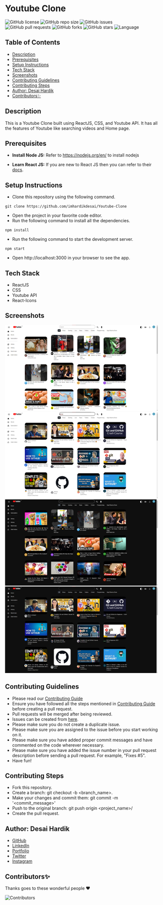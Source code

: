 # Youtube Clone

![GitHub license](https://img.shields.io/github/license/imhardikdesai/Youtube-Clone?style=flat&logo=github)
![GitHub repo size](https://img.shields.io/github/repo-size/imhardikdesai/Youtube-Clone?style=flat&logo=github)
![GitHub issues](https://img.shields.io/github/issues/imhardikdesai/Youtube-Clone?style=flat&logo=github)
![GitHub pull requests](https://img.shields.io/github/issues-pr/imhardikdesai/Youtube-Clone?style=flat&logo=github)
![GitHub forks](https://img.shields.io/github/forks/imhardikdesai/Youtube-Clone?style=flat&logo=github)
![GitHub stars](https://img.shields.io/github/stars/imhardikdesai/Youtube-Clone?style=flat&logo=github)
![Language](https://img.shields.io/github/languages/top/imhardikdesai/Youtube-Clone?style=flat&logo=github)

## Table of Contents

- [Description](#description)
- [Prerequisites](#prerequisites)
- [Setup Instructions](#setup-instructions)
- [Tech Stack](#tech-stack)
- [Screenshots](#screenshots)
- [Contributing Guidelines](#contributing-guidelines)
- [Contributing Steps](#contributing-steps)
- [Author: Desai Hardik](#author-desai-hardik)
- [Contributors✨](#contributors)

## Description

This is a Youtube Clone built using ReactJS, CSS, and Youtube API. It has all the features of Youtube like searching videos and Home page.

## Prerequisites

- **Install Node JS:** Refer to https://nodejs.org/en/ to install nodejs

- **Learn React JS:** If you are new to React JS then you can refer to their [docs](https://react.dev/).

## Setup Instructions

- Clone this repository using the following command.

```
git clone https://github.com/imhardikdesai/Youtube-Clone
```

- Open the project in your favorite code editor.
- Run the following command to install all the dependencies.

```
npm install
```

- Run the following command to start the development server.

```
npm start
```

- Open http://localhost:3000 in your browser to see the app.

## Tech Stack

- ReactJS
- CSS
- Youtube API
- React-Icons

## Screenshots

![Home Light](./screenshots/l-home.png)
![Search Light](./screenshots/l-search.png)
![Home Dark](./screenshots/d-home.png)
![Search Dark](./screenshots/d-search.png)

## Contributing Guidelines

- Please read our [Contributing Guide](CONTRIBUTING.md)
- Ensure you have followed all the steps mentioned in [Contributing Guide](CONTRIBUTING.md) before creating a pull request.
- Pull requests will be merged after being reviewed.
- Issues can be created from [here](https://github.com/imhardikdesai/Youtube-Clone/issues).
- Please make sure you do not create a duplicate issue.
- Please make sure you are assigned to the issue before you start working on it.
- Please make sure you have added proper commit messages and have commented on the code wherever necessary.
- Please make sure you have added the issue number in your pull request description before sending a pull request. For example, "Fixes #5".
- Have fun!

## Contributing Steps

- Fork this repository.
- Create a branch: git checkout -b <branch_name>.
- Make your changes and commit them: git commit -m '<commit_message>'
- Push to the original branch: git push origin <project_name>/<location>
- Create the pull request.

## Author: Desai Hardik

- [GitHub](https://github.com/imhardikdesai)
- [LinkedIn](https://www.linkedin.com/in/imhardikdesai/)
- [Portfolio](https://hardik-portfolio.vercel.app/)
- [Twitter](https://twitter.com/imhardikdesai)
- [Instagram](https://instagram.com/imhardikdesai)

## Contributors✨

<p aligh='center'>
Thanks goes to these wonderful people ❤️
</p>

![Contributors](https://contrib.rocks/image?repo=imhardikdesai/Youtube-Clone)
